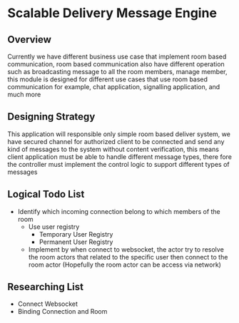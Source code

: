 # Scalable Delivery Message Engine
## Overview
Currently we have different business use case that implement room based communication, room based communication 
also have different operation such as broadcasting message to all the room members, manage member, this module is 
designed for different use cases that use room based communication for example, chat application, signalling
application, and much more
## Designing Strategy
This application will responsible only simple room based deliver system, we have secured channel for authorized
client to be connected and send any kind of messages to the system without content verification, this means client
application must be able to handle different message types, there fore the controller must implement the control 
logic to support different types of messages

## Logical Todo List
* Identify which incoming connection belong to which members of the room
  * Use user registry
    * Temporary User Registry
    * Permanent User Registry
  * Implement by when connect to websocket, the actor try to resolve the room actors that related to the specific user
    then connect to the room actor (Hopefully the room actor can be access via network)
## Researching List
* Connect Websocket
* Binding Connection and Room